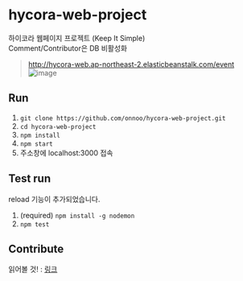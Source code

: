 # hycora-web-project

하이코라 웹페이지 프로젝트 (Keep It Simple)     
Comment/Contributor은 DB 비활성화

> http://hycora-web.ap-northeast-2.elasticbeanstalk.com/event
![image](https://user-images.githubusercontent.com/61692372/215238650-73bb822b-77db-4d02-8335-0cae5b65d5eb.png)


## Run

1. `git clone https://github.com/onnoo/hycora-web-project.git`
2. `cd hycora-web-project`
3. `npm install`
4. `npm start`
5. 주소창에 localhost:3000 접속

## Test run

reload 기능이 추가되었습니다.

1. (required) `npm install -g nodemon`
2. `npm test`

## Contribute

읽어볼 것! : [링크](https://github.com/onnoo/hycora-web-project/wiki/%ED%98%91%EC%97%85-%EB%B0%A9%EB%B2%95-(Fork%EC%99%80-Pull-request))
